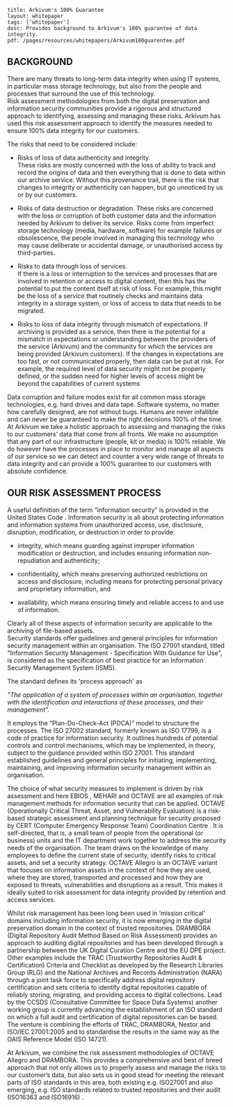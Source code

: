```
title: Arkivum's 100% Guarantee
layout: whitepaper
tags: ['whitepaper']
desc: Provides background to Arkivum's 100% guarantee of data integrity.
pdf: /pages/resources/whitepapers/Arkivum100guarentee.pdf
```

## BACKGROUND
There are many threats to long-term data integrity when using IT systems, in particular mass storage technology, but also from the people and processes that surround the use of this technology.  
Risk assessment methodologies from both the digital preservation and information security communities provide a rigorous and structured approach to identifying, assessing and managing these risks.
Arkivum has used this risk assessment approach to identify the measures needed to ensure 100% data integrity for our customers.  

The risks that need to be considered include:
+ Risks of loss of data authenticity and integrity.   
These risks are mostly concerned with the loss of ability to track and record the origins of data and then everything that is done to data within our archive service.  Without this provenance trail, there is the risk that changes to integrity or authenticity can happen, but go unnoticed by us or by our customers.

+ Risks of data destruction or degradation. 
	These risks are concerned with the loss or corruption of both customer data and the information needed by Arkivum to deliver its service.  Risks come from imperfect storage technology (media, hardware, software) for example failures or obsolescence, the people involved in managing this technology who may cause deliberate or accidental damage, or unauthorised access by third-parties.

+ Risks to data through loss of services.  
	If there is a loss or interruption to the services and processes that are involved in retention or access to digital content, then this has the potential to put the content itself at risk of loss.  For example, this might be the loss of a service that routinely checks and maintains data integrity in a storage system, or loss of access to data that needs to be migrated. 

+ Risks to loss of data integrity through mismatch of expectations. 
	If archiving is provided as a service, then there is the potential for a mismatch in expectations or understanding between the providers of the service (Arkivum) and the community for which the services are being provided (Arkivum customers).  If the changes in expectations are too fast, or not communicated properly, then data can be put at risk.  For example, the required level of data security might not be properly defined, or the sudden need for higher levels of access might be beyond the capabilities of current systems  

Data corruption and failure modes exist for all common mass storage technologies, e.g. hard drives and data tape.  Software systems, no matter how carefully designed, are not without bugs.   Humans are never infallible and can never be guaranteed to make the right decisions 100% of the time.  
At Arkivum we take a holistic approach to assessing and managing the risks to our customers’ data that come from all fronts.  We make no assumption that any part of our infrastructure (people, kit or media) is 100% reliable.   We do however have the processes in place to monitor and manage all aspects of our service so we can detect and counter a very wide range of threats to data integrity and can provide a 100% guarantee to our customers with absolute confidence.


## OUR RISK ASSESSMENT PROCESS
A useful definition of the term “information security” is provided in the United States Code . Information security is all about protecting information and information systems from unauthorized access, use, disclosure, disruption, modification, or destruction in order to provide:
+ integrity, which means guarding against improper information modification or destruction, and includes ensuring information non-repudiation and authenticity;

+ confidentiality, which means preserving authorized restrictions on access and disclosure, including means for protecting personal privacy and proprietary information, and

+ availability, which means ensuring timely and reliable access to and use of information.  

Clearly all of these aspects of information security are applicable to the archiving of file-based assets.  
Security standards offer guidelines and general principles for information security management within an organisation.  The ISO 27001  standard, titled "Information Security Management - Specification With Guidance for Use", is considered as the specification of best practice for an Information Security Management System (ISMS).  

The standard defines its 'process approach' as  

*"The application of a system of processes within an organisation, together with the identification and interactions of these processes, and their management".*

It employs the “Plan-Do-Check-Act (PDCA)” model to structure the processes. The ISO 27002  standard, formerly known as ISO 17799, is a code of practice for information security. It outlines hundreds of potential controls and control mechanisms, which may be implemented, in theory, subject to the guidance provided within ISO 27001. This standard established guidelines and general principles for initiating, implementing, maintaining, and improving information security management within an organisation.  

The choice of what security measures to implement is driven by risk assessment and here EBIOS , MEHARI  and OCTAVE  are all examples of risk management methods for information security that can be applied. OCTAVE (Operationally Critical Threat, Asset, and Vulnerability Evaluation) is a risk-based strategic assessment and planning technique for security proposed by CERT (Computer Emergency Response Team) Coordination Centre  . It is self-directed, that is, a small team of people from the operational (or business) units and the IT department work together to address the security needs of the organisation. The team draws on the knowledge of many employees to define the current state of security, identify risks to critical assets, and set a security strategy.  OCTAVE Allegro  is an OCTAVE variant that focuses on information assets in the context of how they are used, where they are stored, transported and processed and how they are exposed to threats, vulnerabilities and disruptions as a result.  This makes it ideally suited to risk assessment for data integrity provided by retention and access services.  

Whilst risk management has been long been used in ‘mission critical’ domains including information security, it is now emerging in the digital preservation domain in the context of trusted repositories. 
DRAMBORA (Digital Repository Audit Method Based on Risk Assessment) provides an approach to auditing digital repositories  and has been developed through a partnership between the UK Digital Curation Centre  and the EU DPE  project.  Other examples include the TRAC  (Trustworthy Repositories Audit & Certification) Criteria and Checklist as developed by the Research Libraries Group (RLG)  and the National Archives and Records Administration (NARA)  through a joint task force to specifically address digital repository certification and sets criteria to identify digital repositories capable of reliably storing, migrating, and providing access to digital collections.  Lead by the CCSDS (Consultative Committee for Space Data Systems)  another working group  is currently advancing the establishment of an ISO standard on which a full audit and certification of digital repositories can be based.  The venture is combining the efforts of TRAC, DRAMBORA, Nestor   and ISO/IEC 27001:2005  and to standardise the results in the same way as the OAIS Reference Model (ISO 14721).  

At Arkivum, we combine the risk assessment methodologies of OCTAVE Allegro and DRAMBORA.  This provides a comprehensive and best of breed approach that not only allows us to properly assess and manage the risks to our customer’s data, but also sets us in good stead for meeting the relevant parts of ISO standards in this area, both existing e.g. ISO27001 and also emerging, e.g. ISO standards related to trusted repositories and their audit (ISO16363 and ISO16916) .
